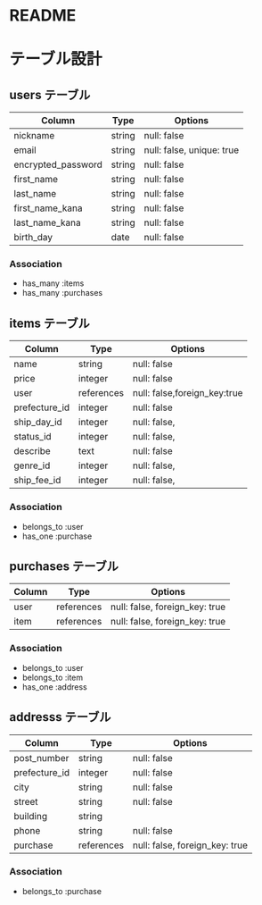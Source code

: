 # README


# テーブル設計

## users テーブル

| Column        | Type   | Options     |
| --------      | ------ | ----------- |
| nickname      | string | null: false |
| email         | string | null: false, unique: true|
|encrypted_password|string| null: false|
|first_name     | string | null: false |
|last_name      | string | null: false |
|first_name_kana| string | null: false |
|last_name_kana | string | null: false |
|birth_day      | date   | null: false |

### Association

- has_many :items
- has_many :purchases
 

## items テーブル

| Column      | Type     | Options                        |
| ------      | ------   | ------------------------------ |
| name        | string   | null: false                    |
| price       | integer  | null: false                    |
| user        |references| null: false,foreign_key:true   |
|prefecture_id| integer  | null: false                    |
|ship_day_id  |integer   | null: false,                   |
| status_id   | integer  | null: false,                   |
| describe    | text     | null: false                    |
| genre_id    | integer  | null: false,                   |
|ship_fee_id  | integer  | null: false,                   |

### Association

- belongs_to :user
- has_one :purchase


## purchases テーブル

| Column  | Type       | Options                        |
| ------  | ---------- | ------------------------------ |
| user    | references | null: false, foreign_key: true |
| item    | references | null: false, foreign_key: true |



### Association

- belongs_to :user
- belongs_to :item
- has_one :address

## addresss テーブル

| Column    | Type       | Options                        |
| -------   | ---------- | ------------------------------ |
|post_number| string     | null: false                    |
|prefecture_id| integer  | null: false                    |
|city       | string     | null: false                    |
|street     | string     | null: false                    |
|building   | string     |                                |
|phone      | string     | null: false                    |
| purchase  | references | null: false, foreign_key: true |

### Association

- belongs_to :purchase

